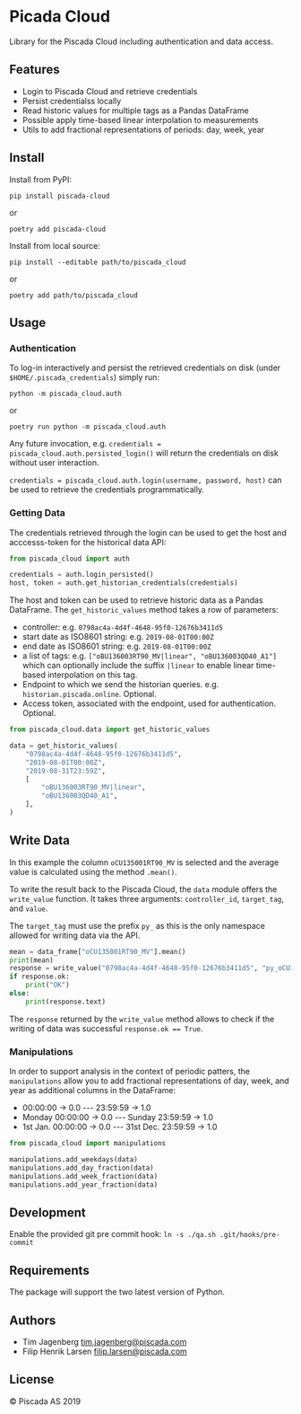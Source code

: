 # Picada Cloud

Library for the Piscada Cloud including authentication and data access.

## Features

- Login to Piscada Cloud and retrieve credentials
- Persist credentialss locally
- Read historic values for multiple tags as a Pandas DataFrame
- Possible apply time-based linear interpolation to measurements
- Utils to add fractional representations of periods: day, week, year

## Install

Install from PyPI:

```shell
pip install piscada-cloud
```

or

```shell
poetry add piscada-cloud
```

Install from local source:

```shell
pip install --editable path/to/piscada_cloud
```

or

```shell
poetry add path/to/piscada_cloud
```

## Usage

### Authentication

To log-in interactively and persist the retrieved credentials on disk (under `$HOME/.piscada_credentials`) simply run:

```shell
python -m piscada_cloud.auth
```

or

```shell
poetry run python -m piscada_cloud.auth
```

Any future invocation, e.g. `credentials = piscada_cloud.auth.persisted_login()` will return the credentials on disk without user interaction.

`credentials = piscada_cloud.auth.login(username, password, host)` can be used to retrieve the credentials programmatically.

### Getting Data

The credentials retrieved through the login can be used to get the host and acccesss-token for the historical data API:

```python
from piscada_cloud import auth

credentials = auth.login_persisted()
host, token = auth.get_historian_credentials(credentials)
```

The host and token can be used to retrieve historic data as a Pandas DataFrame.
The `get_historic_values` method takes a row of parameters:

- controller: e.g. `0798ac4a-4d4f-4648-95f0-12676b3411d5`
- start date as ISO8601 string: e.g. `2019-08-01T00:00Z`
- end date as ISO8601 string: e.g. `2019-08-01T00:00Z`
- a list of tags: e.g. `["oBU136003RT90_MV|linear", "oBU136003QD40_A1"]` which can optionally include the suffix `|linear` to enable linear time-based interpolation on this tag.
- Endpoint to which we send the historian queries. e.g. `historian.piscada.online`. Optional.
- Access token, associated with the endpoint, used for authentication. Optional.

```python
from piscada_cloud.data import get_historic_values

data = get_historic_values(
    "0798ac4a-4d4f-4648-95f0-12676b3411d5",
    "2019-08-01T00:00Z",
    "2019-08-31T23:59Z",
    [
        "oBU136003RT90_MV|linear",
        "oBU136003QD40_A1",
    ],
)
```

## Write Data

In this example the column `oCU135001RT90_MV` is selected and the average value is calculated using the method `.mean()`.

To write the result back to the Piscada Cloud, the `data` module offers the `write_value` function. It takes three arguments: `controller_id`, `target_tag`, and `value`.

The `target_tag` must use the prefix `py_` as this is the only namespace allowed for writing data via the API.

```python
mean = data_frame["oCU135001RT90_MV"].mean()
print(mean)
response = write_value("0798ac4a-4d4f-4648-95f0-12676b3411d5", "py_oCU135001RT90_MV_1h_mean", mean)
if response.ok:
    print("OK")
else:
    print(response.text)
```

The `response` returned by the `write_value` method allows to check if the writing of data was successful `response.ok == True`.

### Manipulations

In order to support analysis in the context of periodic patters, the `manipulations` allow you to add fractional representations of day, week, and year as additional columns in the DataFrame:

- 00:00:00 -> 0.0 --- 23:59:59 -> 1.0
- Monday 00:00:00 -> 0.0 --- Sunday 23:59:59 -> 1.0
- 1st Jan. 00:00:00 -> 0.0 --- 31st Dec. 23:59:59 -> 1.0

```python
from piscada_cloud import manipulations

manipulations.add_weekdays(data)
manipulations.add_day_fraction(data)
manipulations.add_week_fraction(data)
manipulations.add_year_fraction(data)
```

## Development

Enable the provided git pre commit hook: `ln -s ./qa.sh .git/hooks/pre-commit`

## Requirements

The package will support the two latest version of Python.

## Authors

- Tim Jagenberg [tim.jagenberg@piscada.com](mailto:tim.jagenberg@piscada.com)
- Filip Henrik Larsen [filip.larsen@piscada.com](mailto:filip.larsen@piscada.com)

## License

© Piscada AS 2019
